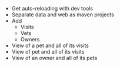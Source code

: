 * Get auto-reloading with dev tools
* Separate data and web as maven projects
* Add
  * Visits
  * Vets
  * Owners
* View of a pet and all of its visits
* View of pet and all of its visits
* View of an owner and all of its pets
